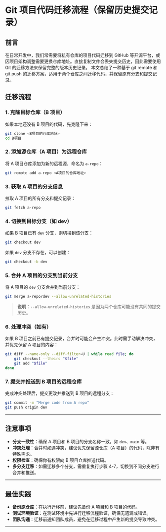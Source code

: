 

# Git 项目代码迁移流程（保留历史提交记录）
## 前言
在日常开发中，我们常需要将私有仓库的项目代码迁移到 GitHub 等开源平台，或因项目架构调整需要更换仓库地址。直接复制文件会丢失提交历史，因此需要使用 Git 的迁移方法来保留完整的版本历史记录。
本文总结了一种基于 git remote 和 git push 的迁移方案，适用于两个仓库之间迁移代码，并保留原有分支和提交记录。

## 迁移流程
### 1. 克隆目标仓库（B 项目）
如果本地还没有 B 项目的代码，先克隆下来：
```bash
git clone <B项目的仓库地址>
cd B项目
```
### 2. 添加源仓库（A 项目）为远程仓库
将 A 项目仓库添加为新的远程源，命名为 `a-repo`：
```bash
git remote add a-repo <A项目的仓库地址>
```
### 3. 获取 A 项目的分支信息
拉取 A 项目的所有分支和提交记录：
```bash
git fetch a-repo
```
### 4. 切换到目标分支（如 dev）
如果 B 项目已有 `dev` 分支，则切换到该分支：
```bash
git checkout dev
```
如果 `dev` 分支不存在，可以创建：
```bash
git checkout -b dev
```
### 5. 合并 A 项目的分支到当前分支
将 A 项目的 `dev` 分支合并到当前分支：
```bash
git merge a-repo/dev --allow-unrelated-histories
```
> **说明**：`--allow-unrelated-histories` 是因为两个仓库可能没有共同的提交历史。
### 6. 处理冲突（如有）
如果 B 项目之前已有提交记录，合并时可能会产生冲突。此时需手动解决冲突，并优先保留 A 项目的内容：
```bash
git diff --name-only --diff-filter=U | while read file; do
    git checkout --theirs "$file"
    git add "$file"
done
```
### 7. 提交并推送到 B 项目的远程仓库
完成冲突处理后，提交更改并推送到 B 项目的远程分支：
```bash
git commit -m "Merge code from A repo"
git push origin dev
```
---
## 注意事项
- **分支一致性**：确保 A 项目和 B 项目的分支名称一致，如 `dev`、`main` 等。
- **冲突处理**：合并时如遇冲突，建议优先保留源仓库（A 项目）的代码，除非有特殊需求。
- **权限检查**：确保你有权限向 B 项目仓库推送代码。
- **多分支迁移**：如需迁移多个分支，需重复执行步骤 4-7，切换到不同分支进行合并和推送。
---
## 最佳实践
- **备份原仓库**：在执行迁移前，建议先备份 A 项目和 B 项目的代码。
- **测试环境验证**：在测试环境中先进行迁移流程验证，确保无遗漏或错误。
- **团队沟通**：迁移前通知团队成员，避免在迁移过程中产生新的提交导致冲突。
---


